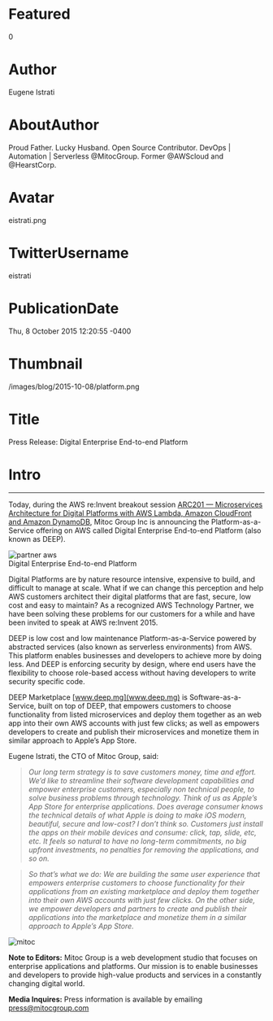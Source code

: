 # Featured
0

# Author
Eugene Istrati

# AboutAuthor
Proud Father. Lucky Husband. Open Source Contributor. DevOps | Automation | Serverless @MitocGroup. Former @AWScloud and @HearstCorp.

# Avatar
eistrati.png

# TwitterUsername
eistrati

# PublicationDate
Thu, 8 October 2015 12:20:55 -0400

# Thumbnail
/images/blog/2015-10-08/platform.png

# Title
Press Release: Digital Enterprise End-to-end Platform

# Intro

---

Today, during the AWS re:Invent breakout session [ARC201 — Microservices Architecture for Digital Platforms with AWS Lambda, Amazon CloudFront and Amazon DynamoDB](https://www.portal.reinvent.awsevents.com/connect/sessionDetail.ww?SESSION_ID=1646&tclass=popup), Mitoc Group Inc is announcing the Platform-as-a-Service offering on AWS called Digital Enterprise End-to-end Platform (also known as DEEP).

<div class="padd25px">
    <img src="/images/blog/2015-10-08/platform.png" alt="partner aws" />
    <div class="center img-description">Digital Enterprise End-to-end Platform</div>
</div>

Digital Platforms are by nature resource intensive, expensive to build, and difficult to manage at scale. What if we can change this perception and help AWS customers architect their digital platforms that are fast, secure, low cost and easy to maintain? As a recognized AWS Technology Partner, we have been solving these problems for our customers for a while and have been invited to speak at AWS re:Invent 2015.

DEEP is low cost and low maintenance Platform-as-a-Service powered by abstracted services (also known as serverless environments) from AWS. This platform enables businesses and developers to achieve more by doing less. And DEEP is enforcing security by design, where end users have the flexibility to choose role-based access without having developers to write security specific code.

DEEP Marketplace [www.deep.mg](www.deep.mg) is Software-as-a-Service, built on top of DEEP, that empowers customers to choose functionality from listed microservices and deploy them together as an web app into their own AWS accounts with just few clicks; as well as empowers developers to create and publish their microservices and monetize them in similar approach to Apple’s App Store.

Eugene Istrati, the CTO of Mitoc Group, said:

>_Our long term strategy is to save customers money, time and effort. We’d like to streamline their software development capabilities and empower enterprise customers, especially non technical people, to solve business problems through technology. Think of us as Apple’s App Store for enterprise applications. Does average consumer knows the technical details of what Apple is doing to make iOS modern, beautiful, secure and low-cost? I don’t think so. Customers just install the apps on their mobile devices and consume: click, tap, slide, etc, etc. It feels so natural to have no long-term commitments, no big upfront investments, no penalties for removing the applications, and so on._

>_So that’s what we do: We are building the same user experience that empowers enterprise customers to choose functionality for their applications from an existing marketplace and deploy them together into their own AWS accounts with just few clicks. On the other side, we empower developers and partners to create and publish their applications into the marketplace and monetize them in a similar approach to Apple’s App Store._

<div class="padd25px">
    <img class="img-center" src="/images/blog/2015-10-08/mitoc.png" alt="mitoc" />
</div>

**Note to Editors:** Mitoc Group is a web development studio that focuses on enterprise applications and platforms. Our mission is to enable businesses and developers to provide high-value products and services in a constantly changing digital world.

**Media Inquires:** Press information is available by emailing [press@mitocgroup.com](mailto:press@mitocgroup.com)
